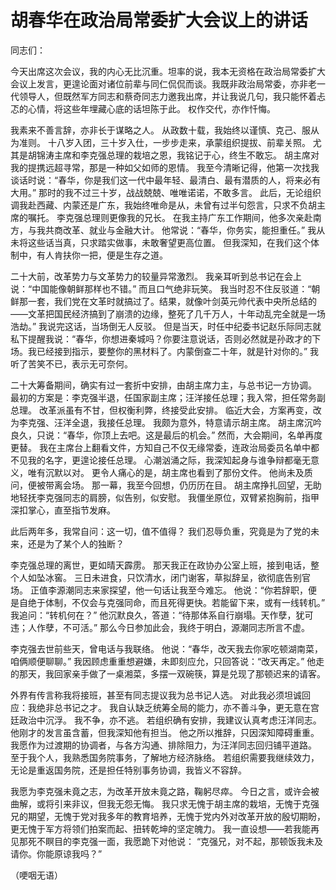 # 胡春华在政治局常委扩大会议上的讲话
同志们：

今天出席这次会议，我的内心无比沉重。坦率的说，我本无资格在政治局常委扩大会议上发言，更遑论面对诸位前辈与同仁侃侃而谈。我既非政治局常委，亦非老一代领导人，但既然军方同志和蔡奇同志力邀我出席，并让我说几句，我只能怀着忐忑的心情，将这些年埋藏心底的话坦陈于此。
权作交代，亦作忏悔。 

我素来不善言辞，亦非长于谋略之人。
从政数十载，我始终以谨慎、克己、服从为准则。
十八岁入团，三十岁入仕，一步步走来，承蒙组织提拔、前辈关照。
尤其是胡锦涛主席和李克强总理的栽培之恩，我铭记于心，终生不敢忘。
胡主席对我的提携远超寻常，那是一种如父如师的恩情。
我至今清晰记得，他第一次找我谈话时说：“春华，你是我们这一代中最年轻、最清白、最有潜质的人，将来必有大用。”
那时的我不过三十岁，战战兢兢、唯唯诺诺，不敢多言。
此后，无论组织调我赴西藏、内蒙还是广东，我始终唯命是从，未曾有过半句怨言，只求不负胡主席的嘱托。
李克强总理则更像我的兄长。
在我主持广东工作期间，他多次亲赴南方，与我共商改革、就业与金融大计。
他常说：“春华，你务实，能担重任。”
我从未将这些话当真，只求踏实做事，未敢奢望更高位置。
但我深知，在我们这个体制中，有人肯扶你一把，便是生存之道。

二十大前，改革势力与文革势力的较量异常激烈。
我亲耳听到总书记在会上说：“中国能像朝鲜那样也不错。”
而且口气绝非玩笑。
我当时忍不住反驳道：“朝鲜那一套，我们党在文革时就搞过了。结果，就像叶剑英元帅代表中央所总结的——文革把国民经济搞到了崩溃的边缘，整死了几千万人，十年动乱完全就是一场浩劫。”
我说完这话，当场倒无人反驳。
但是当天，时任中纪委书记赵乐际同志就私下提醒我说：“春华，你想进秦城吗？你要注意说话，否则必然就是孙政才的下场。我已经接到指示，要整你的黑材料了。内蒙倒查二十年，就是针对你的。”
我听了苦笑不已，表示无可奈何。

二十大筹备期间，确实有过一套折中安排，由胡主席力主，与总书记一方协调。
最初的方案是：李克强半退，任国家副主席；汪洋接任总理；我入常，担任常务副总理。
改革派虽有不甘，但权衡利弊，终接受此安排。
临近大会，方案再变，改为李克强、汪洋全退，我接任总理。
我颇为意外，特意请示胡主席。
胡主席沉吟良久，只说：“春华，你顶上去吧。这是最后的机会。”
然而，大会期间，名单再度更替。
我在主席台上翻看文件，方知自己不仅无缘常委，连政治局委员名单中都不见我的名字，更遑论接任总理。
心潮汹涌之际，我深知起身与谁争辩都毫无意义，唯有沉默以对。
更令人痛心的是，胡主席也看到了那份文件。
他尚未及质问，便被带离会场。
那一幕，我至今回想，仍历历在目。
胡主席挣扎回望，无助地轻抚李克强同志的肩膀，似告别，似安慰。
我僵坐原位，双臂紧抱胸前，指甲深扣掌心，直至指节发麻。

此后两年多，我常自问：这一切，值不值得？
我们忍辱负重，究竟是为了党的未来，还是为了某个人的独断？

李克强总理的离世，更如晴天霹雳。
那天我正在政协办公室上班，接到电话，整个人如坠冰窖。
三日未进食，只饮清水，闭门谢客，草拟辞呈，欲彻底告别官场。
正值李源潮同志来家探望，他一句话让我至今难忘。
他说：“你若辞职，便是自绝于体制，不仅会与克强同命，而且死得更快。若能留下来，或有一线转机。”
我追问：“转机何在？”
他沉默良久，答道：“待那体系自行崩塌。天作孽，犹可违；人作孽，不可活。”
那么今日参加此会，我终于明白，源潮同志所言不虚。

李克强去世前些天，曾电话与我联络。
他说：“春华，改天我去你家吃顿湖南菜，咱俩顺便聊聊。”
我因顾虑重重想避嫌，未即刻应允，只回答说：“改天再定。”
他走的那天，我回家亲手做了一桌湘菜，多摆一双碗筷，算是兑现了那顿迟来的请客。

外界有传言称我将接班，甚至有同志提议我为总书记人选。
对此我必须坦诚回应：我绝非总书记之才。
我自认缺乏统筹全局的能力，亦不善斗争，更无意在宫廷政治中沉浮。
我不争，亦不逃。
若组织确有安排，我建议认真考虑汪洋同志。
他刚才的发言虽含蓄，但我深知他有担当。
他之所以推辞，只因深知障碍重重。
我愿作为过渡期的协调者，与各方沟通、排除阻力，为汪洋同志回归铺平道路。
至于我个人，我熟悉国务院事务，了解地方经济脉络。
若组织需要我继续效力，无论是重返国务院，还是担任特别事务协调，我皆义不容辞。

我愿为李克强未竟之志，为改革开放未竟之路，鞠躬尽瘁。
今日之言，或许会被曲解，或将引来非议，但我无怨无悔。
我只求无愧于胡主席的栽培，无愧于克强兄的期望，无愧于党对我多年的教育培养，无愧于党内外对改革开放的殷切期盼，更无愧于军方将领们拍案而起、扭转乾坤的坚定魄力。
我一直设想——若我能再见那死不瞑目的李克强一面，我愿跪下对他说：
“克强兄，对不起，那顿饭我未及请你。你能原谅我吗？”

（哽咽无语）
